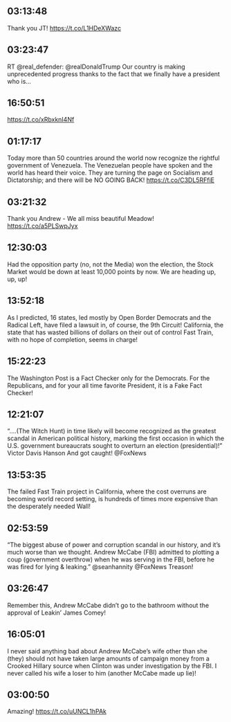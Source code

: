 ## 03:13:48
Thank you JT! https://t.co/L1HDeXWazc
## 03:23:47
RT @real_defender: @realDonaldTrump Our country is making unprecedented progress thanks to the fact that we finally have a president who is…
## 16:50:51
https://t.co/xRbxknI4Nf
## 01:17:17
Today more than 50 countries around the world now recognize the rightful government of Venezuela. The Venezuelan people have spoken and the world has heard their voice. They are turning the page on Socialism and Dictatorship; and there will be NO GOING BACK! https://t.co/C3DL5RFfiE
## 03:21:32
Thank you Andrew - We all miss beautiful Meadow! https://t.co/a5PLSwpJyx
## 12:30:03
Had the opposition party (no, not the Media) won the election, the Stock Market would be down at least 10,000 points by now. We are heading up, up, up!
## 13:52:18
As I predicted, 16 states, led mostly by Open Border Democrats and the Radical Left, have filed a lawsuit in, of course, the 9th Circuit! California, the state that has wasted billions of dollars on their out of control Fast Train, with no hope of completion, seems in charge!
## 15:22:23
The Washington Post is a Fact Checker only for the Democrats. For the Republicans, and for your all time favorite President, it is a Fake Fact Checker!
## 12:21:07
“....(The Witch Hunt) in time likely will become recognized as the greatest scandal in American political history, marking the first occasion in which the U.S. government bureaucrats sought to overturn an election (presidential)!” Victor Davis Hanson  And got caught! @FoxNews
## 13:53:35
The failed Fast Train project in California, where the cost overruns are becoming world record setting, is hundreds of times more expensive than the desperately needed Wall!
## 02:53:59
“The biggest abuse of power and corruption scandal in our history, and it’s much worse than we thought. Andrew McCabe (FBI) admitted to plotting a coup (government overthrow) when he was serving in the FBI, before he was fired for lying &amp; leaking.” @seanhannity @FoxNews  Treason!
## 03:26:47
Remember this, Andrew McCabe didn’t go to the bathroom without the approval of Leakin’ James Comey!
## 16:05:01
I never said anything bad about Andrew McCabe’s wife other than she (they) should not have taken large amounts of campaign money from a Crooked Hillary source when Clinton was under investigation by the FBI. I never called his wife a loser to him (another McCabe made up lie)!
## 03:00:50
Amazing! https://t.co/uUNCL1hPAk
